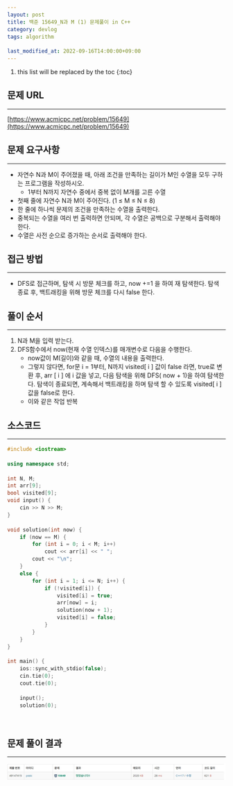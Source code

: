 ```yaml
---
layout: post
title: 백준 15649_N과 M (1) 문제풀이 in C++
category: devlog
tags: algorithm

last_modified_at: 2022-09-16T14:00:00+09:00
---
```


1. this list will be replaced by the toc
{:toc}

## 문제 URL
---
[https://www.acmicpc.net/problem/15649](https://www.acmicpc.net/problem/15649)

## 문제 요구사항
---
+ 자연수 N과 M이 주어졌을 때, 아래 조건을 만족하는 길이가 M인 수열을 모두 구하는 프로그램을 작성하시오.
    + 1부터 N까지 자연수 중에서 중복 없이 M개를 고른 수열
+ 첫째 줄에 자연수 N과 M이 주어진다. (1 ≤ M ≤ N ≤ 8)
+ 한 줄에 하나씩 문제의 조건을 만족하는 수열을 출력한다. 
+ 중복되는 수열을 여러 번 출력하면 안되며, 각 수열은 공백으로 구분해서 출력해야 한다.
+ 수열은 사전 순으로 증가하는 순서로 출력해야 한다.

## 접근 방법
---
+ DFS로 접근하며, 탐색 시 방문 체크를 하고, now +=1 을 하여 재 탐색한다. 탐색 종료 후, 백트래킹을 위해 방문 체크를 다시 false 한다.

## 풀이 순서
---
1. N과 M을 입력 받는다.
2. DFS함수에서 now(현재 수열 인덱스)를 매개변수로 다음을 수행한다.
    + now값이 M(길이)와 같을 때, 수열의 내용을 출력한다.
    + 그렇지 않다면, for문 i = 1부터, N까지 visited[ i ] 값이 false 라면, true로 변환 후, arr [ i ] 에 i 값을 넣고, 다음 탐색을 위해 DFS( now + 1)을 하여 탐색한다. 탐색이 종료되면, 계속해서 백트래킹을 하며 탐색 할 수 있도록 visited[ i ] 값을 false로 한다.
    + 이와 같은 작업 반복

## 소스코드
---
~~~c++
#include <iostream>

using namespace std;

int N, M;
int arr[9];
bool visited[9];
void input() {
	cin >> N >> M;
}

void solution(int now) {
	if (now == M) {
		for (int i = 0; i < M; i++) 
			cout << arr[i] << " ";
		cout << "\n";
	}
	else {
		for (int i = 1; i <= N; i++) {
			if (!visited[i]) {
				visited[i] = true;
				arr[now] = i;
				solution(now + 1);
				visited[i] = false;
			}
		}
	}
}

int main() {
	ios::sync_with_stdio(false);
	cin.tie(0);
	cout.tie(0);

	input();
	solution(0);

	
~~~

## 문제 풀이 결과
---
<img src="/assets/img/post-img/algorithm/2022-09-16-boj-NAndM(1)/result.jpg">